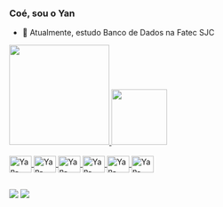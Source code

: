 ### Coé, sou o Yan

- 🔭 Atualmente, estudo Banco de Dados na Fatec SJC

<div>
  <a href="https://github.com/YanYamim">
  <img height= "180em" src="https://github-readme-stats.vercel.app/api?username=YanYamim&show_icons=true&theme=dark&include_all_commits=true&count_private=true"/>
  <img height= "100em" src="https://github-readme-stats.vercel.app/api/top-langs/?username=YanYamim&layout=compact&langs_count=168theme=dark"/>
</div>
<div style="display: inline_block"><br>
  <img align= "center" alt="Yan-Html" height="30" width="40" src="https://cdn.jsdelivr.net/gh/devicons/devicon@latest/icons/html5/html5-original.svg">
  <img align= "center" alt="Yan-Css" height="30" width="40" src="https://cdn.jsdelivr.net/gh/devicons/devicon@latest/icons/css3/css3-original.svg">
  <img align= "center" alt="Yan-Css" height="30" width="40" src="https://cdn.jsdelivr.net/gh/devicons/devicon@latest/icons/javascript/javascript-original.svg">
  <img align= "center" alt="Yan-Css" height="30" width="40" src="https://cdn.jsdelivr.net/gh/devicons/devicon@latest/icons/java/java-original.svg">
  <img align= "center" alt="Yan-Css" height="30" width="40" src="https://cdn.jsdelivr.net/gh/devicons/devicon@latest/icons/mysql/mysql-original.svg">
  <img align= "center" alt="Yan-Css" height="30" width="40" src="https://cdn.jsdelivr.net/gh/devicons/devicon@latest/icons/python/python-original.svg">
</div>

##

<div>
  <a href="https://mail.google.com/mail/u/0/?tab=rm&ogbl#inbox" target="_blank"><img src="https://img.shields.io/badge/Gmail-D14836?style=for-the-badge&logo=gmail&logoColor=white" target="_blank"></a>
  <a href="https://www.linkedin.com/in/yan-yamim-185220278/" target="_blank"><img src="https://img.shields.io/badge/LinkedIn-0077B5?style=for-the-badge&logo=linkedin&logoColor=white" target="_blank"></a>
</div>

